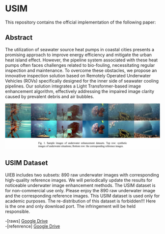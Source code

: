 # USIM
This repository contains the official implementation of the following paper:

## Abstract
The utilization of seawater source heat pumps in coastal cities presents a promising approach to improve energy efficiency and mitigate the urban heat island effect. However, the pipeline system associated with these heat pumps often faces challenges related to bio-fouling, necessitating regular inspection and maintenance. To overcome these obstacles, we propose an innovative inspection solution based on Remotely Operated Underwater Vehicles (ROVs) specifically designed for the inner side of seawater cooling pipelines. Our solution integrates a Light Transformer-based image enhancement algorithm, effectively addressing the impaired image clarity caused by prevalent debris and air bubbles.

![Raw Imgae](https://github.com/ZeyuDuan/USIM/blob/e917c7eb4278013905f2f364e6d085a25dad73cd/Sample.jpg)

## USIM Dataset
UIEB includes two subsets: 890 raw underwater images with corresponding high-quality reference images. We will periodically update the results for noticeable underwater image enhancement methods. The USIM dataset is for non-commercial use only. Please enjoy the 890 raw underwater image and the corresponding reference images.
This USIM dataset is used only for academic purposes. The re-distribution of this dataset is forbidden!!! Here is the one and only download port. The infringement will be held responsible.

-[raws]  <a href="https://drive.google.com/file/d/1G4A4h8cNPTUbdoi4BQC1OlAsFiuFR6ZB/view?usp=drive_link">Google Drive</a>  
-[refenrence] <a href="https://drive.google.com/file/d/1G4A4h8cNPTUbdoi4BQC1OlAsFiuFR6ZB/view?usp=drive_link">Google Drive</a>


